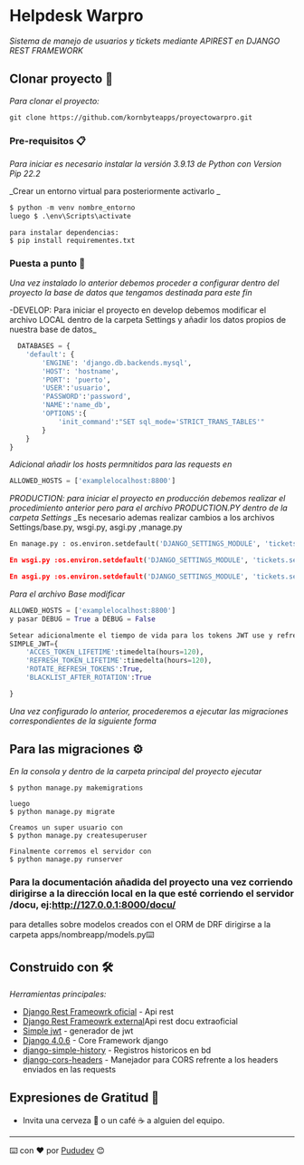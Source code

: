 # Helpdesk Warpro

_Sistema de manejo de usuarios y tickets mediante APIREST en DJANGO REST FRAMEWORK_

## Clonar proyecto 🚀

_Para clonar el proyecto:_
```
git clone https://github.com/kornbyteapps/proyectowarpro.git
```

### Pre-requisitos 📋

_Para iniciar es necesario instalar la versión 3.9.13 de Python con Version Pip 22.2_

_Crear un entorno virtual para posteriormente activarlo _

``` python
$ python -m venv nombre_entorno
luego $ .\env\Scripts\activate
```

```
para instalar dependencias: 
$ pip install requirementes.txt
```

### Puesta a punto 🔧

_Una vez instalado lo anterior debemos proceder a configurar dentro del proyecto la base de datos que tengamos destinada para este fin_

-DEVELOP: Para iniciar el proyecto en develop debemos modificar el archivo LOCAL dentro de la carpeta Settings y añadir
los datos propios de nuestra base de datos_
``` python
  DATABASES = {
    'default': {
        'ENGINE': 'django.db.backends.mysql',
        'HOST': 'hostname',
        'PORT': 'puerto',
        'USER':'usuario',
        'PASSWORD':'password',
        'NAME':'name_db',
        'OPTIONS':{
            'init_command':"SET sql_mode='STRICT_TRANS_TABLES'"
        }
    }
}
```
_Adicional añadir los hosts permnitidos para las requests en_
``` python
ALLOWED_HOSTS = ['examplelocalhost:8800']

```
_PRODUCTION: para iniciar el proyecto en producción debemos realizar el procedimiento anterior pero para el archivo PRODUCTION.PY dentro de la carpeta Settings_
_Es necesario ademas realizar cambios a los archivos Settings/base.py, wsgi.py, asgi.py ,manage.py
```python
En manage.py : os.environ.setdefault('DJANGO_SETTINGS_MODULE', 'tickets.settings.production)linea 9

En wsgi.py :os.environ.setdefault('DJANGO_SETTINGS_MODULE', 'tickets.settings.production)linea 14

En asgi.py :os.environ.setdefault('DJANGO_SETTINGS_MODULE', 'tickets.settings.production)linea 14

```

_Para el archivo Base modificar_

```python
ALLOWED_HOSTS = ['examplelocalhost:8800']
y pasar DEBUG = True a DEBUG = False

Setear adicionalmente el tiempo de vida para los tokens JWT use y refresh 
SIMPLE_JWT={
    'ACCES_TOKEN_LIFETIME':timedelta(hours=120),
    'REFRESH_TOKEN_LIFETIME':timedelta(hours=120),
    'ROTATE_REFRESH_TOKENS':True,
    'BLACKLIST_AFTER_ROTATION':True

}
```

_Una vez configurado lo anterior, procederemos a ejecutar las migraciones correspondientes de la siguiente forma_

## Para las migraciones ⚙️

_En la consola y dentro de la carpeta principal del proyecto ejecutar_

```
$ python manage.py makemigrations

luego
$ python manage.py migrate

Creamos un super usuario con
$ python manage.py createsuperuser

Finalmente corremos el servidor con
$ python manage.py runserver
```

### Para la documentación añadida del proyecto una vez corriendo dirigirse a la dirección local en la que esté corriendo el servidor /docu, ej:http://127.0.0.1:8000/docu/ 

para detalles sobre modelos creados con el ORM de DRF dirigirse a la carpeta apps/nombreapp/models.py⌨️


## Construido con 🛠️

_Herramientas principales:_

* [Django Rest Frameowrk oficial](https://www.django-rest-framework.org) - Api rest
* [Django Rest Frameowrk external](https://www.cdrf.co)Api rest docu extraoficial
* [Simple jwt](https://django-rest-framework-simplejwt.readthedocs.io/en/latest/) - generador de jwt
* [Django 4.0.6](https://docs.djangoproject.com/en/4.0/) - Core Framework django
* [django-simple-history](django-simple-history.readthedocs.io/en/latest/) - Registros historicos en bd
* [django-cors-headers](https://pypi.org/project/django-cors-headers/) - Manejador para CORS refrente a los headers enviados en las requests


## Expresiones de Gratitud 🎁

* Invita una cerveza 🍺 o un café ☕ a alguien del equipo. 
---
⌨️ con ❤️ por [Pududev](https://github.com/kornbyteapps) 😊
